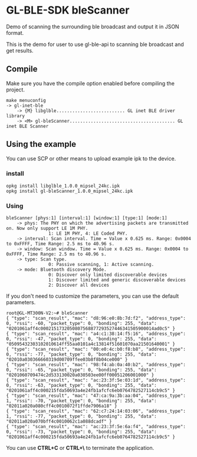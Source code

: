 # GL-BLE-SDK     bleScanner

Demo of scanning the surrounding ble broadcast and output it in JSON format.

This is the demo for user to use gl-ble-api to scanning ble broadcast and get results.



## Compile

Make sure you have the compile option enabled before compiling the project.

```
make menuconfig
-> gl-inet-ble
	-> {M} libglble.......................... GL inet BLE driver library
	-> <M> gl-bleScanner........................................ GL inet BLE Scanner
```



## Using the example

You can use SCP or other means to upload example ipk to the device.

### install

```shell
opkg install libglble_1.0.0_mipsel_24kc.ipk 
opkg install gl-bleScanner_1.0.0_mipsel_24kc.ipk 
```

### Using

```shell
bleScanner [phys:1] [interval:1] [window:1] [type:1] [mode:1]
	-> phys: The PHY on which the advertising packets are transmitted on. Now only support LE 1M PHY.
				1: LE 1M PHY, 4: LE Coded PHY.
	-> interval: Scan interval. Time = Value x 0.625 ms. Range: 0x0004 to 0xFFFF, Time Range: 2.5 ms to 40.96 s.
	-> window: Scan window. Time = Value x 0.625 ms. Range: 0x0004 to 0xFFFF, Time Range: 2.5 ms to 40.96 s.
	-> type: Scan type.
				0: Passive scanning, 1: Active scanning.
	-> mode: Bluetooth discovery Mode.
				0: Discover only limited discoverable devices
				1: Discover limited and generic discoverable devices
				2: Discover all devices
```

If you don't need to customize the parameters, you can use the default parameters.

```shell
root@GL-MT300N-V2:~# bleScanner 
{ "type": "scan_result", "mac": "d8:96:e0:8b:7d:f2", "address_type": 0, "rssi": -60, "packet_type": 0, "bonding": 255, "data": "0201061aff4c0002151732050807568877293527446341505900014ad0c5" }
{ "type": "scan_result", "mac": "a4:c1:38:14:f5:16", "address_type": 0, "rssi": -47, "packet_type": 0, "bonding": 255, "data": "05095432303102010614ff55aa0101a4c13814f51601070aa21501640001" }
{ "type": "scan_result", "mac": "00:e0:4c:b0:f8:b8", "address_type": 0, "rssi": -77, "packet_type": 0, "bonding": 255, "data": "02010a030366660319d00709ffee03b8f8b04ce000" }
{ "type": "scan_result", "mac": "98:f4:ab:0a:40:b2", "address_type": 0, "rssi": -65, "packet_type": 0, "bonding": 255, "data": "0201060709474c2d533130020a030503ee00ff00051206001000" }
{ "type": "scan_result", "mac": "ac:23:3f:5e:03:1d", "address_type": 0, "rssi": -63, "packet_type": 0, "bonding": 255, "data": "0201061aff4c000215fda50693a4e24fb1afcfc6eb0764782527114cb9c5" }
{ "type": "scan_result", "mac": "47:ca:9a:3b:aa:04", "address_type": 1, "rssi": -70, "packet_type": 0, "bonding": 255, "data": "02011a020a080cff4c0010072f1ffde7906a18" }
{ "type": "scan_result", "mac": "62:c7:24:14:03:06", "address_type": 1, "rssi": -77, "packet_type": 0, "bonding": 255, "data": "02011a020a070bff4c0010062c1a088dcadf" }
{ "type": "scan_result", "mac": "ac:23:3f:5e:6a:f4", "address_type": 0, "rssi": -73, "packet_type": 0, "bonding": 255, "data": "0201061aff4c000215fda50693a4e24fb1afcfc6eb0764782527114cb9c5" }
```

You can use **CTRL+C** or **CTRL+\\** to terminate the application.

